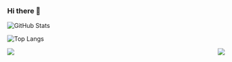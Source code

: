 ### Hi there 👋

<!--
**AmaruVL/AmaruVL** is a ✨ _special_ ✨ repository because its `README.md` (this file) appears on your GitHub profile.

Here are some ideas to get you started:

- 🔭 I’m currently working on ...
- 🌱 I’m currently learning ...
- 👯 I’m looking to collaborate on ...
- 🤔 I’m looking for help with ...
- 💬 Ask me about ...
- 📫 How to reach me: ...
- 😄 Pronouns: ...
- ⚡ Fun fact: ...
-->

![GitHub Stats](https://github-readme-stats.vercel.app/api?username=AmaruVL&theme=github_dark&border_color=30363D&show_icons=true)
<!--  Themes stats:-
radical, dark, radical, merko, gruvbox, tokyonight, onedark, cobalt, synthwave, highcontrast, dracula -->

![Top Langs](https://github-readme-stats.vercel.app/api/top-langs/?username=AmaruVL&layout=compact&theme=github_dark&border_color=30363D&card_width=300)


<a href=".">
  <img align="left" src="https://github-readme-stats.vercel.app/api?username=AmaruVL&theme=github_dark&border_color=30363D&show_icons=true"/>
</a>

<a href=".">
  <img align="right" src="https://github-readme-stats.vercel.app/api/top-langs/?username=AmaruVL&layout=compact&theme=github_dark&border_color=30363D&card_width=250"/>
</a>


